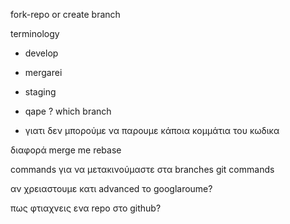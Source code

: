fork-repo or create branch

terminology
- develop
- mergarei
- staging
- qape ? which branch

- γιατι δεν μπορούμε να παρουμε κάποια κομμάτια του κωδικα


διαφορά merge me rebase

commands για να μετακινούμαστε στα branches
git commands

αν χρειαστουμε κατι advanced το googlaroume?

πως φτιαχνεις ενα repo στο github?


